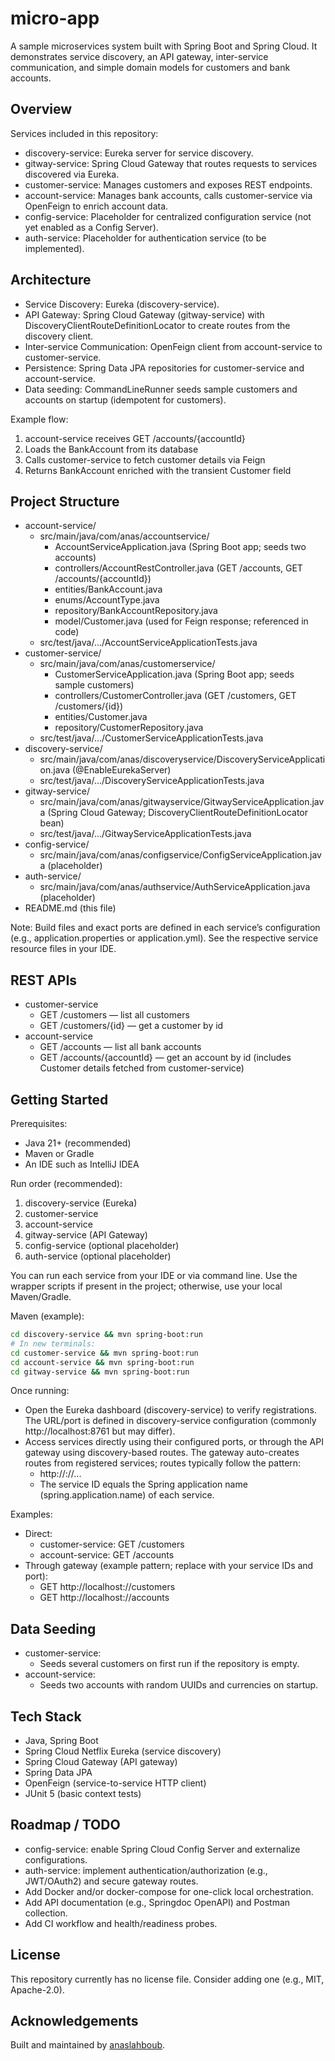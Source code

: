 # micro-app


A sample microservices system built with Spring Boot and Spring Cloud. It demonstrates service discovery, an API gateway, inter-service communication, and simple domain models for customers and bank accounts.

## Overview

Services included in this repository:
- discovery-service: Eureka server for service discovery.
- gitway-service: Spring Cloud Gateway that routes requests to services discovered via Eureka.
- customer-service: Manages customers and exposes REST endpoints.
- account-service: Manages bank accounts, calls customer-service via OpenFeign to enrich account data.
- config-service: Placeholder for centralized configuration service (not yet enabled as a Config Server).
- auth-service: Placeholder for authentication service (to be implemented).

## Architecture

- Service Discovery: Eureka (discovery-service).
- API Gateway: Spring Cloud Gateway (gitway-service) with DiscoveryClientRouteDefinitionLocator to create routes from the discovery client.
- Inter-service Communication: OpenFeign client from account-service to customer-service.
- Persistence: Spring Data JPA repositories for customer-service and account-service.
- Data seeding: CommandLineRunner seeds sample customers and accounts on startup (idempotent for customers).

Example flow:
1. account-service receives GET /accounts/{accountId}
2. Loads the BankAccount from its database
3. Calls customer-service to fetch customer details via Feign
4. Returns BankAccount enriched with the transient Customer field

## Project Structure

- account-service/
    - src/main/java/com/anas/accountservice/
        - AccountServiceApplication.java (Spring Boot app; seeds two accounts)
        - controllers/AccountRestController.java (GET /accounts, GET /accounts/{accountId})
        - entities/BankAccount.java
        - enums/AccountType.java
        - repository/BankAccountRepository.java
        - model/Customer.java (used for Feign response; referenced in code)
    - src/test/java/.../AccountServiceApplicationTests.java
- customer-service/
    - src/main/java/com/anas/customerservice/
        - CustomerServiceApplication.java (Spring Boot app; seeds sample customers)
        - controllers/CustomerController.java (GET /customers, GET /customers/{id})
        - entities/Customer.java
        - repository/CustomerRepository.java
    - src/test/java/.../CustomerServiceApplicationTests.java
- discovery-service/
    - src/main/java/com/anas/discoveryservice/DiscoveryServiceApplication.java (@EnableEurekaServer)
    - src/test/java/.../DiscoveryServiceApplicationTests.java
- gitway-service/
    - src/main/java/com/anas/gitwayservice/GitwayServiceApplication.java (Spring Cloud Gateway; DiscoveryClientRouteDefinitionLocator bean)
    - src/test/java/.../GitwayServiceApplicationTests.java
- config-service/
    - src/main/java/com/anas/configservice/ConfigServiceApplication.java (placeholder)
- auth-service/
    - src/main/java/com/anas/authservice/AuthServiceApplication.java (placeholder)
- README.md (this file)

Note: Build files and exact ports are defined in each service’s configuration (e.g., application.properties or application.yml). See the respective service resource files in your IDE.

## REST APIs

- customer-service
    - GET /customers — list all customers
    - GET /customers/{id} — get a customer by id
- account-service
    - GET /accounts — list all bank accounts
    - GET /accounts/{accountId} — get an account by id (includes Customer details fetched from customer-service)

## Getting Started

Prerequisites:
- Java 21+ (recommended)
- Maven or Gradle
- An IDE such as IntelliJ IDEA 

Run order (recommended):
1) discovery-service (Eureka)
2) customer-service
3) account-service
4) gitway-service (API Gateway)
5) config-service (optional placeholder)
6) auth-service (optional placeholder)

You can run each service from your IDE or via command line. Use the wrapper scripts if present in the project; otherwise, use your local Maven/Gradle.

Maven (example):
```bash
cd discovery-service && mvn spring-boot:run
# In new terminals:
cd customer-service && mvn spring-boot:run
cd account-service && mvn spring-boot:run
cd gitway-service && mvn spring-boot:run
```


Once running:
- Open the Eureka dashboard (discovery-service) to verify registrations. The URL/port is defined in discovery-service configuration (commonly http://localhost:8761 but may differ).
- Access services directly using their configured ports, or through the API gateway using discovery-based routes. The gateway auto-creates routes from registered services; routes typically follow the pattern:
    - http://<gateway-host>:<gateway-port>/<service-id>/...
    - The service ID equals the Spring application name (spring.application.name) of each service.

Examples:
- Direct:
    - customer-service: GET /customers
    - account-service: GET /accounts
- Through gateway (example pattern; replace with your service IDs and port):
    - GET http://localhost:<gateway-port>/<customer-service-id>/customers
    - GET http://localhost:<gateway-port>/<account-service-id>/accounts

## Data Seeding

- customer-service:
    - Seeds several customers on first run if the repository is empty.
- account-service:
    - Seeds two accounts with random UUIDs and currencies on startup.

## Tech Stack

- Java, Spring Boot
- Spring Cloud Netflix Eureka (service discovery)
- Spring Cloud Gateway (API gateway)
- Spring Data JPA
- OpenFeign (service-to-service HTTP client)
- JUnit 5 (basic context tests)

## Roadmap / TODO

- config-service: enable Spring Cloud Config Server and externalize configurations.
- auth-service: implement authentication/authorization (e.g., JWT/OAuth2) and secure gateway routes.
- Add Docker and/or docker-compose for one-click local orchestration.
- Add API documentation (e.g., Springdoc OpenAPI) and Postman collection.
- Add CI workflow and health/readiness probes.

## License

This repository currently has no license file. Consider adding one (e.g., MIT, Apache-2.0).

## Acknowledgements

Built and maintained by [anaslahboub](https://github.com/anaslahboub).